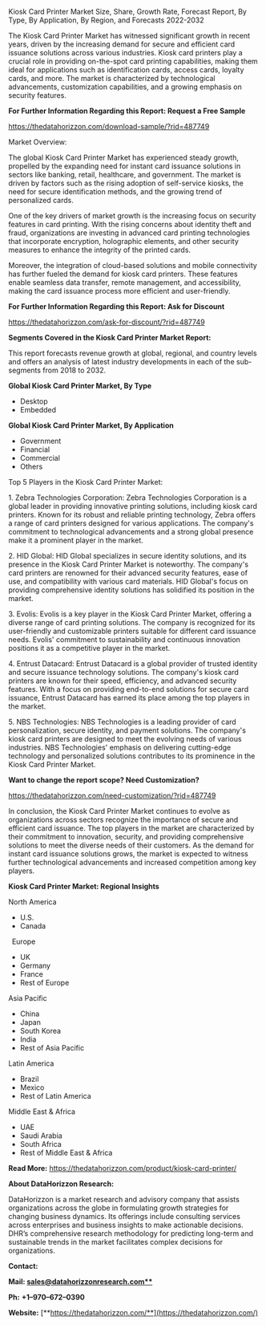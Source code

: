 ﻿Kiosk Card Printer Market Size, Share, Growth Rate, Forecast Report, By Type, By Application, By Region, and Forecasts 2022-2032

The Kiosk Card Printer Market has witnessed significant growth in recent years, driven by the increasing demand for secure and efficient card issuance solutions across various industries. Kiosk card printers play a crucial role in providing on-the-spot card printing capabilities, making them ideal for applications such as identification cards, access cards, loyalty cards, and more. The market is characterized by technological advancements, customization capabilities, and a growing emphasis on security features.

**For Further Information Regarding this Report: Request a Free Sample**	

<https://thedatahorizzon.com/download-sample/?rid=487749>

Market Overview:

The global Kiosk Card Printer Market has experienced steady growth, propelled by the expanding need for instant card issuance solutions in sectors like banking, retail, healthcare, and government. The market is driven by factors such as the rising adoption of self-service kiosks, the need for secure identification methods, and the growing trend of personalized cards.

One of the key drivers of market growth is the increasing focus on security features in card printing. With the rising concerns about identity theft and fraud, organizations are investing in advanced card printing technologies that incorporate encryption, holographic elements, and other security measures to enhance the integrity of the printed cards.

Moreover, the integration of cloud-based solutions and mobile connectivity has further fueled the demand for kiosk card printers. These features enable seamless data transfer, remote management, and accessibility, making the card issuance process more efficient and user-friendly.

**For Further Information Regarding this Report: Ask for Discount**	

<https://thedatahorizzon.com/ask-for-discount/?rid=487749>

**Segments Covered in the Kiosk Card Printer Market Report:**

This report forecasts revenue growth at global, regional, and country levels and offers an analysis of latest industry developments in each of the sub-segments from 2018 to 2032.

**Global Kiosk Card Printer Market, By Type**

- Desktop
- Embedded

**Global Kiosk Card Printer Market, By Application**

- Government
- Financial
- Commercial
- Others

Top 5 Players in the Kiosk Card Printer Market:

1\. Zebra Technologies Corporation: Zebra Technologies Corporation is a global leader in providing innovative printing solutions, including kiosk card printers. Known for its robust and reliable printing technology, Zebra offers a range of card printers designed for various applications. The company's commitment to technological advancements and a strong global presence make it a prominent player in the market.

2\. HID Global: HID Global specializes in secure identity solutions, and its presence in the Kiosk Card Printer Market is noteworthy. The company's card printers are renowned for their advanced security features, ease of use, and compatibility with various card materials. HID Global's focus on providing comprehensive identity solutions has solidified its position in the market.

3\. Evolis: Evolis is a key player in the Kiosk Card Printer Market, offering a diverse range of card printing solutions. The company is recognized for its user-friendly and customizable printers suitable for different card issuance needs. Evolis' commitment to sustainability and continuous innovation positions it as a competitive player in the market.

4\. Entrust Datacard: Entrust Datacard is a global provider of trusted identity and secure issuance technology solutions. The company's kiosk card printers are known for their speed, efficiency, and advanced security features. With a focus on providing end-to-end solutions for secure card issuance, Entrust Datacard has earned its place among the top players in the market.

5\. NBS Technologies: NBS Technologies is a leading provider of card personalization, secure identity, and payment solutions. The company's kiosk card printers are designed to meet the evolving needs of various industries. NBS Technologies' emphasis on delivering cutting-edge technology and personalized solutions contributes to its prominence in the Kiosk Card Printer Market.

**Want to change the report scope? Need Customization?**

<https://thedatahorizzon.com/need-customization/?rid=487749>

In conclusion, the Kiosk Card Printer Market continues to evolve as organizations across sectors recognize the importance of secure and efficient card issuance. The top players in the market are characterized by their commitment to innovation, security, and providing comprehensive solutions to meet the diverse needs of their customers. As the demand for instant card issuance solutions grows, the market is expected to witness further technological advancements and increased competition among key players.

**Kiosk Card Printer Market: Regional Insights**

North America

- U.S.
- Canada

` `Europe

- UK
- Germany
- France
- Rest of Europe

Asia Pacific	

- China
- Japan
- South Korea
- India
- Rest of Asia Pacific

Latin America

- Brazil
- Mexico
- Rest of Latin America

Middle East & Africa

- UAE
- Saudi Arabia
- South Africa
- Rest of Middle East & Africa

**Read More:** <https://thedatahorizzon.com/product/kiosk-card-printer/>

**About DataHorizzon Research:**

DataHorizzon is a market research and advisory company that assists organizations across the globe in formulating growth strategies for changing business dynamics. Its offerings include consulting services across enterprises and business insights to make actionable decisions. DHR’s comprehensive research methodology for predicting long-term and sustainable trends in the market facilitates complex decisions for organizations.

**Contact:**

**Mail: [sales@datahorizzonresearch.com**](mailto:sales@datahorizzonresearch.com)**

**Ph:** **+1–970–672–0390**

**Website:** [**https://thedatahorizzon.com/**](https://thedatahorizzon.com/)

